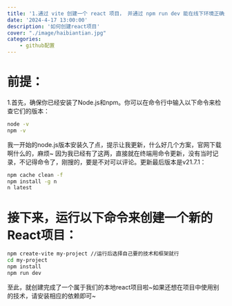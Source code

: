 ```yaml
---
title: '1.通过 vite 创建一个 react 项目， 并通过 npm run dev 能在线下环境正确运行'
date: '2024-4-17 13:00:00'
description: '如何创建react项目'
cover: "./image/haibiantian.jpg"
categories:               
    - github配置
---
```


# 前提：
1.首先，确保你已经安装了Node.js和npm。你可以在命令行中输入以下命令来检查它们的版本：
```bash
node -v
npm -v
```
我一开始的node.js版本安装久了点，提示让我更新，什么好几个方案，官网下载啊什么的，麻烦~
因为我已经有了这两，直接就在终端用命令更新，没有当时记录，不记得命令了，刚搜的，要是不对可以评论。更新最后版本是v21.7.1：
```bash
npm cache clean -f
npm install -g n
n latest
```
# 接下来，运行以下命令来创建一个新的React项目：
```bash
npm create-vite my-project //运行后选择自己要的技术和框架就行
cd my-project
npm install
npm run dev
```
至此，就创建完成了一个属于我们的本地react项目啦~如果还想在项目中使用别的技术，请安装相应的依赖即可~

